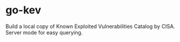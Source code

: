 # go-kev
Build a local copy of Known Exploited Vulnerabilities Catalog by CISA. Server mode for easy querying. 
